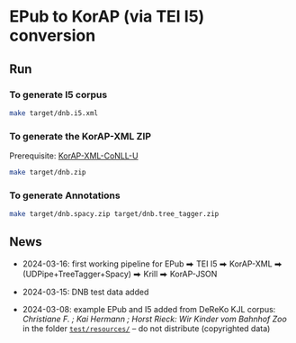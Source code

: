 # EPub to KorAP (via TEI I5) conversion

## Run

### To generate I5 corpus

```bash
make target/dnb.i5.xml
```

### To generate the KorAP-XML ZIP

Prerequisite: [KorAP-XML-CoNLL-U](https://github.com/KorAP/KorAP-XML-CoNLL-U)

```bash
make target/dnb.zip
```

### To generate Annotations

```bash
make target/dnb.spacy.zip target/dnb.tree_tagger.zip
```
## News

* 2024-03-16: first working pipeline for EPub ⮕ TEI I5 ⮕ KorAP-XML ⮕ (UDPipe+TreeTagger+Spacy) ⮕ Krill ⮕ KorAP-JSON

* 2024-03-15: DNB test data added

* 2024-03-08: example EPub and I5 added from DeReKo KJL corpus: *Christiane F. ; Kai Hermann ; Horst Rieck: Wir Kinder vom Bahnhof Zoo* in the folder [`test/resources/`](./test/resources/)  – do not distribute (copyrighted data)
